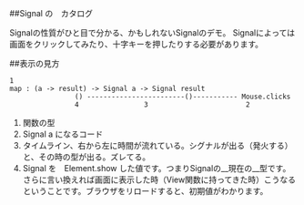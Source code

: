 ##Signal の　カタログ

Signalの性質がひと目で分かる、かもしれないSignalのデモ。
Signalによっては画面をクリックしてみたり、十字キーを押したりする必要があります。

##表示の見方

```
1
map : (a -> result) -> Signal a -> Signal result
                () ------------------------()----------- Mouse.clicks
                4                3                        2
```

 1. 関数の型
 2. Signal a になるコード
 3. タイムライン、右から左に時間が流れている。シグナルが出る（発火する）と、その時の型が出る。ズレてる。
 4. Signal を　Element.show した値です。つまりSignalの__現在の__型です。さらに言い換えれば画面に表示した時（View関数に持ってきた時）こうなるということです。ブラウザをリロードすると、初期値がわかります。  




